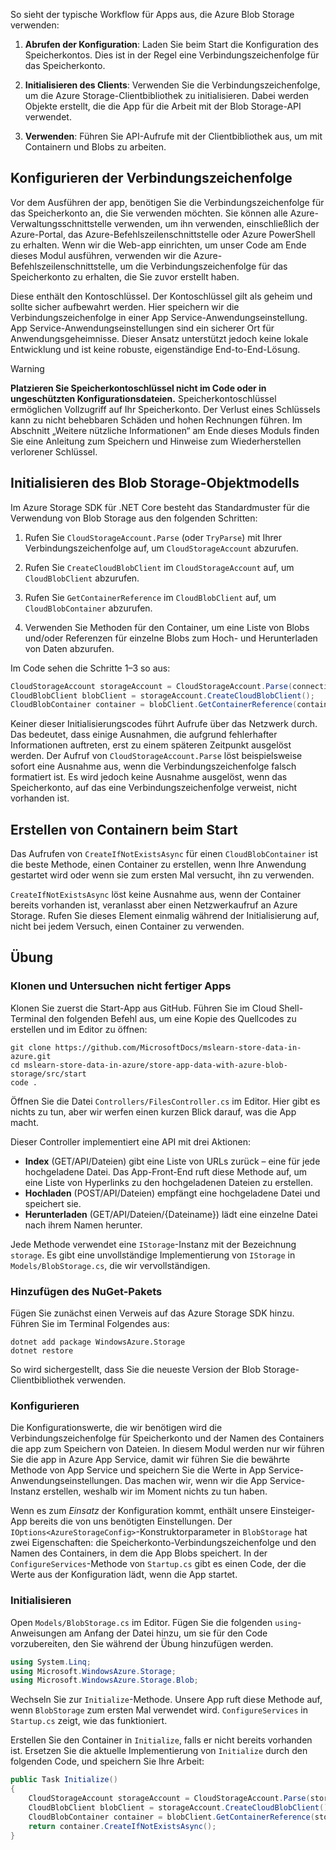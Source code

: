 So sieht der typische Workflow für Apps aus, die Azure Blob Storage verwenden:

1. **Abrufen der Konfiguration**: Laden Sie beim Start die Konfiguration des Speicherkontos. Dies ist in der Regel eine Verbindungszeichenfolge für das Speicherkonto.

1. **Initialisieren des Clients**: Verwenden Sie die Verbindungszeichenfolge, um die Azure Storage-Clientbibliothek zu initialisieren. Dabei werden Objekte erstellt, die die App für die Arbeit mit der Blob Storage-API verwendet.

1. **Verwenden**: Führen Sie API-Aufrufe mit der Clientbibliothek aus, um mit Containern und Blobs zu arbeiten.

## <a name="configure-your-connection-string"></a>Konfigurieren der Verbindungszeichenfolge

Vor dem Ausführen der app, benötigen Sie die Verbindungszeichenfolge für das Speicherkonto an, die Sie verwenden möchten. Sie können alle Azure-Verwaltungsschnittstelle verwenden, um ihn verwenden, einschließlich der Azure-Portal, das Azure-Befehlszeilenschnittstelle oder Azure PowerShell zu erhalten. Wenn wir die Web-app einrichten, um unser Code am Ende dieses Modul ausführen, verwenden wir die Azure-Befehlszeilenschnittstelle, um die Verbindungszeichenfolge für das Speicherkonto zu erhalten, die Sie zuvor erstellt haben.

Diese enthält den Kontoschlüssel. Der Kontoschlüssel gilt als geheim und sollte sicher aufbewahrt werden. Hier speichern wir die Verbindungszeichenfolge in einer App Service-Anwendungseinstellung. App Service-Anwendungseinstellungen sind ein sicherer Ort für Anwendungsgeheimnisse. Dieser Ansatz unterstützt jedoch keine lokale Entwicklung und ist keine robuste, eigenständige End-to-End-Lösung.

> [!WARNING]
> **Platzieren Sie Speicherkontoschlüssel nicht im Code oder in ungeschützten Konfigurationsdateien.** Speicherkontoschlüssel ermöglichen Vollzugriff auf Ihr Speicherkonto. Der Verlust eines Schlüssels kann zu nicht behebbaren Schäden und hohen Rechnungen führen. Im Abschnitt „Weitere nützliche Informationen“ am Ende dieses Moduls finden Sie eine Anleitung zum Speichern und Hinweise zum Wiederherstellen verlorener Schlüssel.

## <a name="initialize-the-blob-storage-object-model"></a>Initialisieren des Blob Storage-Objektmodells

Im Azure Storage SDK für .NET Core besteht das Standardmuster für die Verwendung von Blob Storage aus den folgenden Schritten:

1. Rufen Sie `CloudStorageAccount.Parse` (oder `TryParse`) mit Ihrer Verbindungszeichenfolge auf, um `CloudStorageAccount` abzurufen.

1. Rufen Sie `CreateCloudBlobClient` im `CloudStorageAccount` auf, um `CloudBlobClient` abzurufen.

1. Rufen Sie `GetContainerReference` im `CloudBlobClient` auf, um `CloudBlobContainer` abzurufen.

1. Verwenden Sie Methoden für den Container, um eine Liste von Blobs und/oder Referenzen für einzelne Blobs zum Hoch- und Herunterladen von Daten abzurufen.

Im Code sehen die Schritte 1&ndash;3 so aus:

```csharp
CloudStorageAccount storageAccount = CloudStorageAccount.Parse(connectionString); // or TryParse()
CloudBlobClient blobClient = storageAccount.CreateCloudBlobClient();
CloudBlobContainer container = blobClient.GetContainerReference(containerName);
```

Keiner dieser Initialisierungscodes führt Aufrufe über das Netzwerk durch. Das bedeutet, dass einige Ausnahmen, die aufgrund fehlerhafter Informationen auftreten, erst zu einem späteren Zeitpunkt ausgelöst werden. Der Aufruf von `CloudStorageAccount.Parse` löst beispielsweise sofort eine Ausnahme aus, wenn die Verbindungszeichenfolge falsch formatiert ist. Es wird jedoch keine Ausnahme ausgelöst, wenn das Speicherkonto, auf das eine Verbindungszeichenfolge verweist, nicht vorhanden ist.

## <a name="create-containers-at-startup"></a>Erstellen von Containern beim Start

Das Aufrufen von `CreateIfNotExistsAsync` für einen `CloudBlobContainer` ist die beste Methode, einen Container zu erstellen, wenn Ihre Anwendung gestartet wird oder wenn sie zum ersten Mal versucht, ihn zu verwenden.

`CreateIfNotExistsAsync` löst keine Ausnahme aus, wenn der Container bereits vorhanden ist, veranlasst aber einen Netzwerkaufruf an Azure Storage. Rufen Sie dieses Element einmalig während der Initialisierung auf, nicht bei jedem Versuch, einen Container zu verwenden.

## <a name="exercise"></a>Übung

### <a name="clone-and-explore-the-unfinished-app"></a>Klonen und Untersuchen nicht fertiger Apps

Klonen Sie zuerst die Start-App aus GitHub. Führen Sie im Cloud Shell-Terminal den folgenden Befehl aus, um eine Kopie des Quellcodes zu erstellen und im Editor zu öffnen:

```console
git clone https://github.com/MicrosoftDocs/mslearn-store-data-in-azure.git
cd mslearn-store-data-in-azure/store-app-data-with-azure-blob-storage/src/start
code .
```

Öffnen Sie die Datei `Controllers/FilesController.cs` im Editor. Hier gibt es nichts zu tun, aber wir werfen einen kurzen Blick darauf, was die App macht.

Dieser Controller implementiert eine API mit drei Aktionen:

- **Index** (GET/API/Dateien) gibt eine Liste von URLs zurück – eine für jede hochgeladene Datei. Das App-Front-End ruft diese Methode auf, um eine Liste von Hyperlinks zu den hochgeladenen Dateien zu erstellen.
- **Hochladen** (POST/API/Dateien) empfängt eine hochgeladene Datei und speichert sie.
- **Herunterladen** (GET/API/Dateien/{Dateiname}) lädt eine einzelne Datei nach ihrem Namen herunter.

Jede Methode verwendet eine `IStorage`-Instanz mit der Bezeichnung `storage`. Es gibt eine unvollständige Implementierung von `IStorage` in `Models/BlobStorage.cs`, die wir vervollständigen.

### <a name="add-the-nuget-package"></a>Hinzufügen des NuGet-Pakets

Fügen Sie zunächst einen Verweis auf das Azure Storage SDK hinzu. Führen Sie im Terminal Folgendes aus:

```console
dotnet add package WindowsAzure.Storage
dotnet restore
```

So wird sichergestellt, dass Sie die neueste Version der Blob Storage-Clientbibliothek verwenden.

### <a name="configure"></a>Konfigurieren

Die Konfigurationswerte, die wir benötigen wird die Verbindungszeichenfolge für Speicherkonto und der Namen des Containers die app zum Speichern von Dateien. In diesem Modul werden nur wir führen Sie die app in Azure App Service, damit wir führen Sie die bewährte Methode von App Service und speichern Sie die Werte in App Service-Anwendungseinstellungen. Das machen wir, wenn wir die App Service-Instanz erstellen, weshalb wir im Moment nichts zu tun haben.

Wenn es zum *Einsatz* der Konfiguration kommt, enthält unsere Einsteiger-App bereits die von uns benötigten Einstellungen. Der `IOptions<AzureStorageConfig>`-Konstruktorparameter in `BlobStorage` hat zwei Eigenschaften: die Speicherkonto-Verbindungszeichenfolge und den Namen des Containers, in dem die App Blobs speichert. In der `ConfigureServices`-Methode von `Startup.cs` gibt es einen Code, der die Werte aus der Konfiguration lädt, wenn die App startet.

### <a name="initialize"></a>Initialisieren

Open `Models/BlobStorage.cs` im Editor. Fügen Sie die folgenden `using`-Anweisungen am Anfang der Datei hinzu, um sie für den Code vorzubereiten, den Sie während der Übung hinzufügen werden.

```csharp
using System.Linq;
using Microsoft.WindowsAzure.Storage;
using Microsoft.WindowsAzure.Storage.Blob;
```

Wechseln Sie zur `Initialize`-Methode. Unsere App ruft diese Methode auf, wenn `BlobStorage` zum ersten Mal verwendet wird. `ConfigureServices` in `Startup.cs` zeigt, wie das funktioniert.

Erstellen Sie den Container in `Initialize`, falls er nicht bereits vorhanden ist. Ersetzen Sie die aktuelle Implementierung von `Initialize` durch den folgenden Code, und speichern Sie Ihre Arbeit:

```csharp
public Task Initialize()
{
    CloudStorageAccount storageAccount = CloudStorageAccount.Parse(storageConfig.ConnectionString);
    CloudBlobClient blobClient = storageAccount.CreateCloudBlobClient();
    CloudBlobContainer container = blobClient.GetContainerReference(storageConfig.FileContainerName);
    return container.CreateIfNotExistsAsync();
}
```